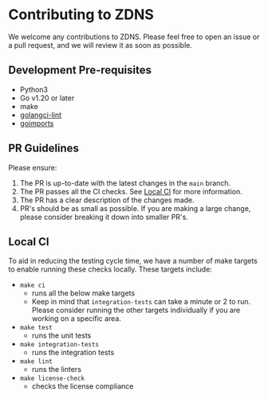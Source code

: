 # Contributing to ZDNS

We welcome any contributions to ZDNS. Please feel free to open an issue or a pull request, and we will review it as soon as possible.

## Development Pre-requisites
 - Python3 
 - Go v1.20 or later
 - make
 - [golangci-lint](https://golangci-lint.run/welcome/install/#local-installation)
 - [goimports](https://pkg.go.dev/golang.org/x/tools/cmd/goimports)

## PR Guidelines
Please ensure:
1. The PR is up-to-date with the latest changes in the `main` branch.
1. The PR passes all the CI checks. See [Local CI](#local-ci) for more information.
1. The PR has a clear description of the changes made.
1. PR's should be as small as possible. If you are making a large change, please consider breaking it down into smaller PR's.

## Local CI

To aid in reducing the testing cycle time, we have a number of make targets to enable running these checks locally. These targets include:
- `make ci`
  - runs all the below make targets
  - Keep in mind that `integration-tests` can take a minute or 2 to run. Please consider running the other targets individually if you are working on a specific area.
- `make test`
  - runs the unit tests
- `make integration-tests` 
  - runs the integration tests
- `make lint` 
  - runs the linters
- `make license-check` 
  - checks the license compliance